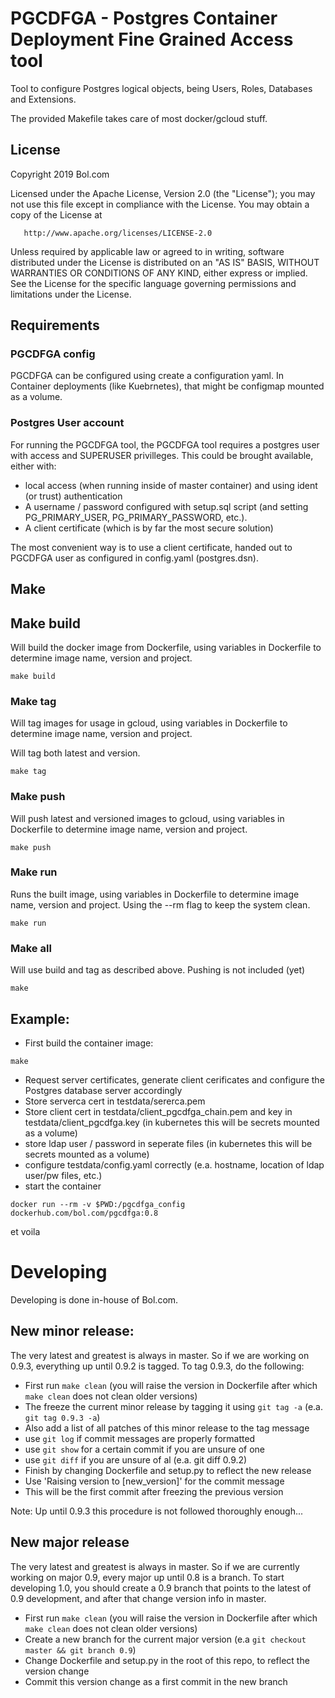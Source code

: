# PGCDFGA - Postgres Container Deployment Fine Grained Access tool

Tool to configure Postgres logical objects, being Users, Roles, Databases and Extensions.

The provided Makefile takes care of most docker/gcloud stuff.

## License

   Copyright 2019 Bol.com

   Licensed under the Apache License, Version 2.0 (the "License");
   you may not use this file except in compliance with the License.
   You may obtain a copy of the License at

       http://www.apache.org/licenses/LICENSE-2.0

   Unless required by applicable law or agreed to in writing, software
   distributed under the License is distributed on an "AS IS" BASIS,
   WITHOUT WARRANTIES OR CONDITIONS OF ANY KIND, either express or implied.
   See the License for the specific language governing permissions and
   limitations under the License.

## Requirements

### PGCDFGA config

PGCDFGA can be configured using create a configuration yaml.
In Container deployments (like Kuebrnetes), that might be configmap mounted as a volume.

### Postgres User account

For running the PGCDFGA tool, the PGCDFGA tool requires a postgres user with access and SUPERUSER privilleges.
This could be brought available, either with:
- local access (when running inside of master container) and using ident (or trust) authentication
- A username / password configured with setup.sql script (and setting PG_PRIMARY_USER, PG_PRIMARY_PASSWORD, etc.).
- A client certificate (which is by far the most secure solution)

The most convenient way is to use a client certificate, handed out to PGCDFGA user as configured in config.yaml (postgres.dsn).

## Make

## Make build

Will build the docker image from Dockerfile, using variables in Dockerfile to determine image name, version and project.

```
make build
```

### Make tag

Will tag images for usage in gcloud, using variables in Dockerfile to determine image name, version and project.

Will tag both latest and version.

```
make tag
```

### Make push

Will push latest and versioned images to gcloud, using variables in Dockerfile to determine image name, version and project.

```
make push
```

### Make run

Runs the built image, using variables in Dockerfile to determine image name, version and project. Using the --rm flag to keep the system clean.

```
make run
```

### Make all

Will use build and tag as described above. Pushing is not included (yet)

```
make
```

## Example:
* First build the container image:
```
make
```
* Request server certificates, generate client cerificates and configure the Postgres database server accordingly
* Store serverca cert in testdata/sererca.pem
* Store client cert in testdata/client_pgcdfga_chain.pem and key in testdata/client_pgcdfga.key (in kubernetes this will be secrets mounted as a volume)
* store ldap user / password in seperate files (in kubernetes this will be secrets mounted as a volume)
* configure testdata/config.yaml correctly (e.a. hostname, location of ldap user/pw files, etc.)
* start the container
```
docker run --rm -v $PWD:/pgcdfga_config dockerhub.com/bol.com/pgcdfga:0.8
```

et voila

# Developing
Developing is done in-house of Bol.com.

## New minor release:
The very latest and greatest is always in master. So if we are working on 0.9.3, everything up until 0.9.2 is tagged. To tag 0.9.3, do the following:
* First run `make clean` (you will raise the version in Dockerfile after which `make clean` does not clean older versions)
* The freeze the current minor release by tagging it using `git tag -a` (e.a. `git tag 0.9.3 -a`)
 * Also add a list of all patches of this minor release to the tag message
 * use `git log` if commit messages are properly formatted
 * use `git show` for a certain commit if you are unsure of one
 * use `git diff` if you are unsure of al (e.a. git diff 0.9.2)
* Finish by changing Dockerfile and setup.py to reflect the new release
 * Use 'Raising version to [new_version]' for the commit message
 * This will be the first commit after freezing the previous version

Note: Up until 0.9.3 this procedure is not followed thoroughly enough...

## New major release
The very latest and greatest is always in master. So if we are currently working on major 0.9, every major up until 0.8 is a branch.
To start developing 1.0, you should create a 0.9 branch that points to the latest of 0.9 development, and after that change version info in master.
* First run `make clean` (you will raise the version in Dockerfile after which `make clean` does not clean older versions)
* Create a new branch for the current major version (e.a `git checkout master && git branch 0.9`)
* Change Dockerfile and setup.py in the root of this repo, to reflect the version change
 * Commit this version change as a first commit in the new branch
